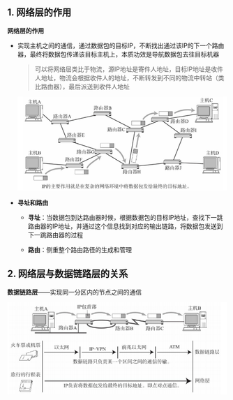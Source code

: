 ## 1. 网络层的作用

**网络层的作用**

* 实现主机之间的通信，通过数据包的目标IP，不断找出通过该IP的下一个路由器，最终将数据包传递该目标主机上，本质功效是导航数据包去往目标机器
  
  > 可以将网络层类比于物流，源IP地址是寄件人地址，目标IP地址是收件人地址，物流会根据收件人的地址，不断转发到不同的物流中转站（类比路由器），最后派送到收件人地址
  
  ![12](p\12.png)

* **寻址和路由**
  
  * **寻址**：当数据包到达路由器时候，根据数据包的目标IP地址，查找下一跳路由器的IP地址，并通过这个信息找到对应的输出链路，将数据包发送到下一跳路由器的过程
  
  * **路由**：侧重整个路由路径的生成和管理



## 2. 网络层与数据链路层的关系

**数据链路层**——实现同一分区内的节点之间的通信

![13](p/13.png)
